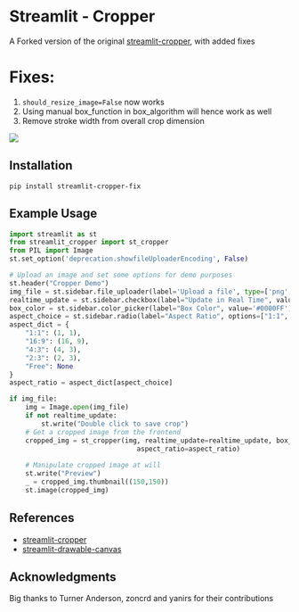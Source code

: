# Streamlit - Cropper

A Forked version of the original [streamlit-cropper](https://github.com/turner-anderson/streamlit-cropper), with added fixes 
# Fixes:
1) `should_resize_image=False` now works
2) Using manual box_function in box_algorithm will hence work as well
3) Remove stroke width from overall crop dimension

![](./demo.gif)

## Installation

```shell script
pip install streamlit-cropper-fix
```

## Example Usage

```python
import streamlit as st
from streamlit_cropper import st_cropper
from PIL import Image
st.set_option('deprecation.showfileUploaderEncoding', False)

# Upload an image and set some options for demo purposes
st.header("Cropper Demo")
img_file = st.sidebar.file_uploader(label='Upload a file', type=['png', 'jpg'])
realtime_update = st.sidebar.checkbox(label="Update in Real Time", value=True)
box_color = st.sidebar.color_picker(label="Box Color", value='#0000FF')
aspect_choice = st.sidebar.radio(label="Aspect Ratio", options=["1:1", "16:9", "4:3", "2:3", "Free"])
aspect_dict = {
    "1:1": (1, 1),
    "16:9": (16, 9),
    "4:3": (4, 3),
    "2:3": (2, 3),
    "Free": None
}
aspect_ratio = aspect_dict[aspect_choice]

if img_file:
    img = Image.open(img_file)
    if not realtime_update:
        st.write("Double click to save crop")
    # Get a cropped image from the frontend
    cropped_img = st_cropper(img, realtime_update=realtime_update, box_color=box_color,
                                aspect_ratio=aspect_ratio)
    
    # Manipulate cropped image at will
    st.write("Preview")
    _ = cropped_img.thumbnail((150,150))
    st.image(cropped_img)
```

## References
- [streamlit-cropper](https://github.com/turner-anderson/streamlit-cropper)
- [streamlit-drawable-canvas](https://github.com/andfanilo/streamlit-drawable-canvas)

## Acknowledgments

Big thanks to Turner Anderson, zoncrd and yanirs for their contributions